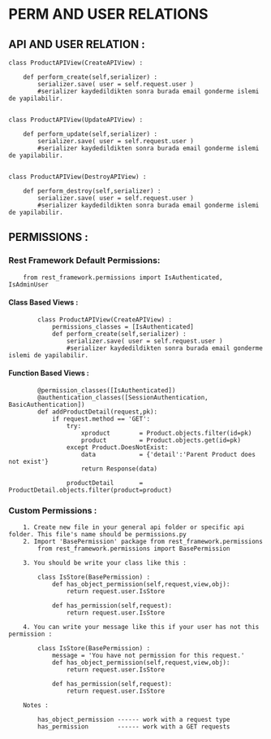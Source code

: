 # PERM AND USER RELATIONS 


## API AND USER RELATION : 

    class ProductAPIView(CreateAPIView) :

        def perform_create(self,serializer) :
            serializer.save( user = self.request.user )
            #serializer kaydedildikten sonra burada email gonderme islemi de yapilabilir.


    class ProductAPIView(UpdateAPIView) :

        def perform_update(self,serializer) :
            serializer.save( user = self.request.user )
            #serializer kaydedildikten sonra burada email gonderme islemi de yapilabilir.


    class ProductAPIView(DestroyAPIView) :

        def perform_destroy(self,serializer) :
            serializer.save( user = self.request.user )
            #serializer kaydedildikten sonra burada email gonderme islemi de yapilabilir.


## PERMISSIONS : 

### Rest Framework Default Permissions:
        from rest_framework.permissions import IsAuthenticated, IsAdminUser

####    Class Based Views :

            class ProductAPIView(CreateAPIView) :
                permissions_classes = [IsAuthenticated]
                def perform_create(self,serializer) :
                    serializer.save( user = self.request.user )
                    #serializer kaydedildikten sonra burada email gonderme islemi de yapilabilir.

####    Function Based Views : 
            @permission_classes([IsAuthenticated])
            @authentication_classes([SessionAuthentication, BasicAuthentication])
            def addProductDetail(request,pk):
                if request.method == 'GET':
                    try:
                        xproduct        = Product.objects.filter(id=pk)
                        product         = Product.objects.get(id=pk)
                    except Product.DoesNotExist:
                        data            = {'detail':'Parent Product does not exist'}
                        return Response(data)

                    productDetail       = ProductDetail.objects.filter(product=product)

    
### Custom Permissions : 

        1. Create new file in your general api folder or specific api folder. This file's name should be permissions.py
        2. Import 'BasePermission' package from rest_framework.permissions
            from rest_framework.permissions import BasePermission

        3. You should be write your class like this : 

            class IsStore(BasePermission) :
                def has_object_permission(self,request,view,obj):
                    return request.user.IsStore

                def has_permission(self,request):
                    return request.user.IsStore

        4. You can write your message like this if your user has not this permission : 

            class IsStore(BasePermission) :
                message = 'You have not permission for this request.'
                def has_object_permission(self,request,view,obj):
                    return request.user.IsStore

                def has_permission(self,request):
                    return request.user.IsStore

        Notes : 

            has_object_permission ------ work with a request type
            has_permission        ------ work with a GET requests






